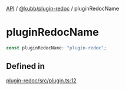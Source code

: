 [API](../../../packages.md) / [@kubb/plugin-redoc](../index.md) / pluginRedocName

# pluginRedocName

```ts
const pluginRedocName: "plugin-redoc";
```

## Defined in

[plugin-redoc/src/plugin.ts:12](https://github.com/kubb-project/kubb/blob/ff80665146ae086e044807d0072fda660e72e1fd/packages/plugin-redoc/src/plugin.ts#L12)
